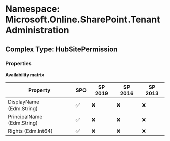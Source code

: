 # Namespace: Microsoft.Online.SharePoint.TenantAdministration

## Complex Type: HubSitePermission

### Properties

**Availability matrix**

Property | SPO | SP 2019 | SP 2016 | SP 2013
----------|-----|---------|---------|--------
DisplayName (Edm.String) | ✅ | ❌ | ❌ | ❌
PrincipalName (Edm.String) | ✅ | ❌ | ❌ | ❌
Rights (Edm.Int64) | ✅ | ❌ | ❌ | ❌
